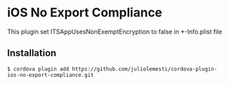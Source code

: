 # iOS No Export Compliance

This plugin set ITSAppUsesNonExemptEncryption to false in *-Info.plist file

## Installation

`$ cordova plugin add https://github.com/juliolemesti/cordova-plugin-ios-no-export-compliance.git`
